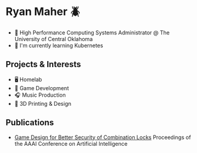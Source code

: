 # Ryan Maher 🪲
- 🧪 High Performance Computing Systems Administrator @ The University of Central Oklahoma
- 🌱 I'm currently learning Kubernetes

## Projects & Interests
- 🖥️ Homelab 
- 🎲 Game Development
- 🎧 Music Production
- 🧩 3D Printing & Design

## Publications
- [Game Design for Better Security of Combination Locks](https://doi.org/10.1609/aaai.v36i11.21547) Proceedings of the AAAI Conference on Artificial Intelligence

<!--
#
[![Most Used Languages](https://github-readme-stats.vercel.app/api/top-langs/?username=ryan-maher&layout=compact)](https://github.com/ryan-maher/github-readme-stats)
# 
![](https://komarev.com/ghpvc/?username=ryan-maher&style=plastic&color=brightgreen&label=Visitors)
![](https://img.shields.io/coincap/price-usd/bitcoin?color=brightgreen&style=plastic)
-->

<!--
![](https://img.shields.io/github/last-commit/ryan-maher/ryan-maher?style=plastic)
**ryan-maher/ryan-maher** is a ✨ _special_ ✨ repository because its `README.md` (this file) appears on your GitHub profile.

Here are some ideas to get you started:

- 🔭 I’m currently working on ...
- 🌱 I’m currently learning ...
- 👯 I’m looking to collaborate on ...
- 🤔 I’m looking for help with ...
- 💬 Ask me about ...
- 📫 How to reach me: ...
- 😄 Pronouns: ...
- ⚡ Fun fact: ...
-->
